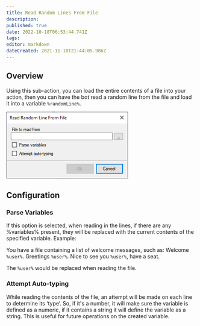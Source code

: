 ```yaml
---
title: Read Random Lines From File
description: 
published: true
date: 2022-10-18T06:53:44.741Z
tags: 
editor: markdown
dateCreated: 2021-11-18T21:44:05.986Z
---
```


## Overview
Using this sub-action, you can load the entire contents of a file into your action, then you can have the bot read a random line from the file and load it into a variable `%randomLine%`.

![sub-action-readrandomlinefromfile-01.png](/sub-action-readrandomlinefromfile-01.png)

## Configuration
### Parse Variables
If this option is selected, when reading in the lines, if there are any %variables% present, they will be replaced with the current contents of the specified variable. 
Example:

You have a file containing a list of welcome messages, such as: 
Welcome `%user%`.
Greetings `%user%`.
Nice to see you `%user%`, have a seat.

The `%user%` would be replaced when reading the file.

### Attempt Auto-typing
While reading the contents of the file, an attempt will be made on each line to determine its ‘type’. So, if it's a number, it will make sure the variable is defined as a numeric, if it contains a string it will define the variable as a string. This is useful for future operations on the created variable.
